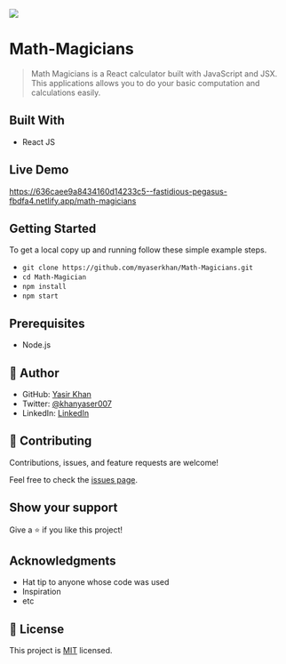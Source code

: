 ![](https://img.shields.io/badge/Microverse-blueviolet)

# Math-Magicians

> Math Magicians is a React calculator built with JavaScript and JSX. This applications allows you to do your basic computation and calculations easily.

## Built With

- React JS

## Live Demo

https://636caee9a8434160d14233c5--fastidious-pegasus-fbdfa4.netlify.app/math-magicians

## Getting Started

To get a local copy up and running follow these simple example steps.

- `git clone https://github.com/myaserkhan/Math-Magicians.git`
- `cd Math-Magician`
- `npm install`
- `npm start`

## Prerequisites

- Node.js

## 👤 Author

- GitHub: [Yasir Khan](https://github.com/githubhandle)
- Twitter: [@khanyaser007](https://twitter.com/twitterhandle)
- LinkedIn: [LinkedIn](https://linkedin.com/in/linkedinhandle)

## 🤝 Contributing

Contributions, issues, and feature requests are welcome!

Feel free to check the [issues page](../../issues/).

## Show your support

Give a ⭐️ if you like this project!

## Acknowledgments

- Hat tip to anyone whose code was used
- Inspiration
- etc

## 📝 License

This project is [MIT](./LICENSE) licensed.
